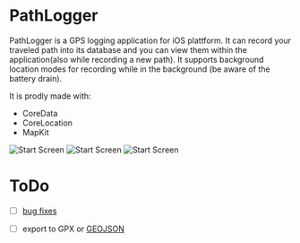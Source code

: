 # PathLogger

PathLogger is a GPS logging application for iOS plattform. It can record your traveled path into its database and you can view them within the application(also while recording a new path). It supports background location modes for recording while in the background (be aware of the battery drain). 

It is prodly made with:
- CoreData
- CoreLocation
- MapKit


![Start Screen](https://github.com/eugenpirogoff/PathLogger/raw/master/tmp/1_startup.png) ![Start Screen](https://github.com/eugenpirogoff/PathLogger/raw/master/tmp/2_recording.png) ![Start Screen](https://github.com/eugenpirogoff/PathLogger/raw/master/tmp/3_recordings.png)


# ToDo
- [ ] [bug fixes](https://github.com/eugenpirogoff/PathLogger/issues) 
- [ ] export to GPX or [GEOJSON](http://geojson.org)

